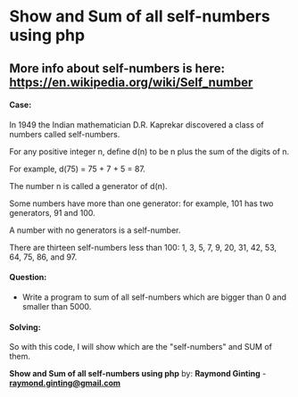 # Show and Sum of all self-numbers using php

## More info about self-numbers is here: https://en.wikipedia.org/wiki/Self_number

#### Case:

In 1949 the Indian mathematician D.R. Kaprekar discovered a class of numbers called self-numbers.

For any positive integer n, define d(n) to be n plus the sum of the digits of n.

For example, d(75) = 75 + 7 + 5 = 87.

The number n is called a generator of d(n).

Some numbers have more than one generator: for example, 101 has two generators, 91 and 100.

A number with no generators is a self-number.

There are thirteen self-numbers less than 100: 1, 3, 5, 7, 9, 20, 31, 42, 53, 64, 75, 86, and 97.

#### Question:
- Write a program to sum of all self-numbers which are bigger than 0 and smaller than 5000.

#### Solving:
So with this code, I will show which are the "self-numbers" and SUM of them.

**Show and Sum of all self-numbers using php** by: **Raymond Ginting** - **raymond.ginting@gmail.com**
